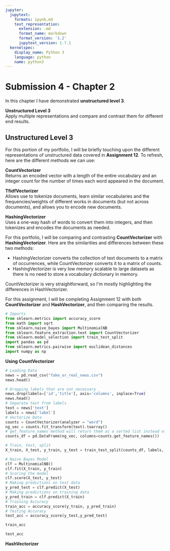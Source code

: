 ```yaml
---
jupyter:
  jupytext:
    formats: ipynb,md
    text_representation:
      extension: .md
      format_name: markdown
      format_version: '1.2'
      jupytext_version: 1.7.1
  kernelspec:
    display_name: Python 3
    language: python
    name: python3
---
```


# Submission 4 - Chapter 2
In this chapter I have demonstrated **unstructured level 3**.


**Unstructured Level 3**
<br>
Apply multiple representations and compare and contrast them for different end results.


## Unstructured Level 3
For this portion of my portfolio, I will be briefly touching upon the different representations of unstructured data covered in **Assignment 12**. To refresh, here are the different methods we can use:

**CountVectorizer**
<br>
Returns an encoded vector with a length of the entire vocabulary and an integer count for the number of times each word appeared in the document.

**TfidfVectorizer**
<br>
Allows use to tokenize documents, learn similar vocabularies and the frequencies/weights of different works in documents (but not across documents), and allows you to encode new documents.

**HashingVectorizer**
<br>
Uses a one-way hash of words to convert them into integers, and then tokenizes and encodes the documents as needed.


For this portfolio, I will be comparing and contrasting **CountVectorizer** with **HashingVectorizer**. Here are the similarities and differences between these two methods:
* HashingVectorizer converts the collection of text documents to a matrix of occurrences, while CountVectorizer converts it to a matrix of counts.
* HashingVectorizer is very low memory scalable to large datasets as there is no need to store a vocabulary dictionary in memory.

CountVectorizer is very straightforward, so I'm mostly highlighting the differences in HashVectorizer.


For this assignment, I will be completing Assignment 12 with both **CountVectorizer** and **HashVectorizer**, and then comparing the results.

```python
# Imports
from sklearn.metrics import accuracy_score
from math import sqrt
from sklearn.naive_bayes import MultinomialNB
from sklearn.feature_extraction.text import CountVectorizer
from sklearn.model_selection import train_test_split
import pandas as pd
from sklearn.metrics.pairwise import euclidean_distances
import numpy as np
```

**Using CountVectorizer**

```python
# Loading Data
news = pd.read_csv("fake_or_real_news.csv")
news.head()
```

```python
# Dropping labels that are not necessary
news.drop(labels=['id','title'], axis='columns', inplace=True)
news.head()
# Separate text from labels
text = news['text']
labels = news['label']
# Vectorize Data
counts = CountVectorizer(analyzer = "word")
ng_vec = counts.fit_transform(text).toarray()
# get_feature_names method will return them as a sorted list instead of a dictionary with numbers.
counts_df = pd.DataFrame(ng_vec, columns=counts.get_feature_names())
```

```python
# Train, test, split
X_train, X_test, y_train, y_test = train_test_split(counts_df, labels, test_size = 1000)

# Naive Bayes Model
clf = MultinomialNB()
clf.fit(X_train, y_train)
# Scoring the model
clf.score(X_test, y_test)
# Making predictions on test data
y_pred_test = clf.predict(X_test)
# Making predictions on training data
y_pred_train = clf.predict(X_train)
# Training Accuracy
train_acc = accuracy_score(y_train, y_pred_train)
# Testing Accuracy
test_acc = accuracy_score(y_test,y_pred_test)
```

```python
train_acc
```

```python
test_acc
```

**HashVectorizer**

```python

```
